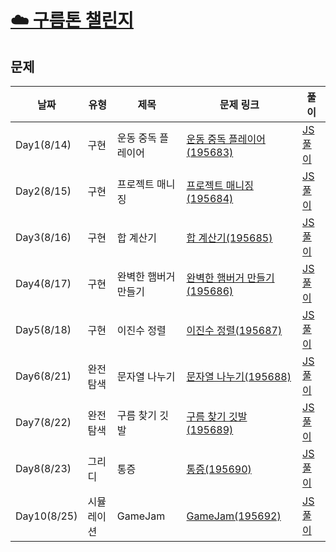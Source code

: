 # [☁️ 구름톤 챌린지](https://9oormthonchallenge.oopy.io/?utm_source=community&utm_medium=social_affiliate&utm_content=pre_apply)

## 문제

| 날짜        | 유형       | 제목                 | 문제 링크                                                                                                                                                     | 풀이                                                                          |
| ----------- | ---------- | -------------------- | ------------------------------------------------------------------------------------------------------------------------------------------------------------- | ----------------------------------------------------------------------------- |
| Day1(8/14)  | 구현       | 운동 중독 플레이어   | [운동 중독 플레이어(195683)](https://level.goorm.io/exam/195683/quiz/1)                                                                                       | [JS 풀이](https://github.com/Yoonkyoungme/algorithm/blob/main/goorm/sol1.js)  |
| Day2(8/15)  | 구현       | 프로젝트 매니징      | [프로젝트 매니징(195684)](https://level.goorm.io/exam/195684/quiz/1)                                                                                          | [JS 풀이](https://github.com/Yoonkyoungme/algorithm/blob/main/goorm/sol2.js)  |
| Day3(8/16)  | 구현       | 합 계산기            | [합 계산기(195685)](https://level.goorm.io/exam/195685/%ED%95%A9-%EA%B3%84%EC%82%B0%EA%B8%B0/quiz/1)                                                          | [JS 풀이](https://github.com/Yoonkyoungme/algorithm/blob/main/goorm/sol3.js)  |
| Day4(8/17)  | 구현       | 완벽한 햄버거 만들기 | [완벽한 햄버거 만들기(195686)](https://level.goorm.io/exam/195686/%EC%99%84%EB%B2%BD%ED%95%9C-%ED%96%84%EB%B2%84%EA%B1%B0-%EB%A7%8C%EB%93%A4%EA%B8%B0/quiz/1) | [JS 풀이](https://github.com/Yoonkyoungme/algorithm/blob/main/goorm/sol4.js)  |
| Day5(8/18)  | 구현       | 이진수 정렬          | [이진수 정렬(195687)](https://level.goorm.io/exam/195687/%EC%9D%B4%EC%A7%84%EC%88%98-%EC%A0%95%EB%A0%AC/quiz/1)                                               | [JS 풀이](https://github.com/Yoonkyoungme/algorithm/blob/main/goorm/sol5.js)  |
| Day6(8/21)  | 완전 탐색  | 문자열 나누기        | [문자열 나누기(195688)](https://level.goorm.io/exam/195688/%EB%AC%B8%EC%9E%90%EC%97%B4-%EB%82%98%EB%88%84%EA%B8%B0/quiz/1)                                    | [JS 풀이](https://github.com/Yoonkyoungme/algorithm/blob/main/goorm/sol6.js)  |
| Day7(8/22)  | 완전 탐색  | 구름 찾기 깃발       | [구름 찾기 깃발(195689)](https://level.goorm.io/exam/195689/%EA%B5%AC%EB%A6%84-%EC%B0%BE%EA%B8%B0-%EA%B9%83%EB%B0%9C/quiz/1)                                  | [JS 풀이](https://github.com/Yoonkyoungme/algorithm/blob/main/goorm/sol7.js)  |
| Day8(8/23)  | 그리디     | 통증                 | [통증(195690)](https://level.goorm.io/exam/195690/%ED%86%B5%EC%A6%9D/quiz/1)                                                                                  | [JS 풀이](https://github.com/Yoonkyoungme/algorithm/blob/main/goorm/sol8.js)  |
| Day10(8/25) | 시뮬레이션 | GameJam              | [GameJam(195692)](https://level.goorm.io/exam/195692/gamejam/quiz/1)                                                                                          | [JS 풀이](https://github.com/Yoonkyoungme/algorithm/blob/main/goorm/sol10.js) |
